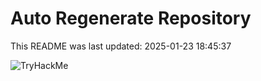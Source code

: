 # Auto Regenerate Repository

This README was last updated: 2025-01-23 18:45:37

 ![TryHackMe](https://tryhackme.com/badge/533634)